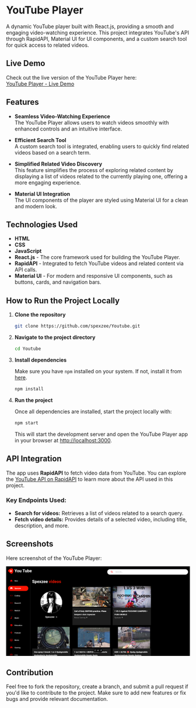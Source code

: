 # YouTube Player

A dynamic YouTube player built with React.js, providing a smooth and engaging video-watching experience. This project integrates YouTube's API through RapidAPI, Material UI for UI components, and a custom search tool for quick access to related videos.

## Live Demo

Check out the live version of the YouTube Player here:  
[YouTube Player - Live Demo](https://spexzee-youtube.vercel.app/)

## Features

- **Seamless Video-Watching Experience**  
  The YouTube Player allows users to watch videos smoothly with enhanced controls and an intuitive interface.

- **Efficient Search Tool**  
  A custom search tool is integrated, enabling users to quickly find related videos based on a search term.

- **Simplified Related Video Discovery**  
  This feature simplifies the process of exploring related content by displaying a list of videos related to the currently playing one, offering a more engaging experience.

- **Material UI Integration**  
  The UI components of the player are styled using Material UI for a clean and modern look.

## Technologies Used

- **HTML**
- **CSS**
- **JavaScript**
- **React.js** - The core framework used for building the YouTube Player.
- **RapidAPI** - Integrated to fetch YouTube videos and related content via API calls.
- **Material UI** - For modern and responsive UI components, such as buttons, cards, and navigation bars.

## How to Run the Project Locally

1. **Clone the repository**

   ```bash
   git clone https://github.com/spexzee/Youtube.git
   ```

2. **Navigate to the project directory**

   ```bash
   cd Youtube
   ```

3. **Install dependencies**

   Make sure you have `npm` installed on your system. If not, install it from [here](https://www.npmjs.com/get-npm).

   ```bash
   npm install
   ```

4. **Run the project**

   Once all dependencies are installed, start the project locally with:

   ```bash
   npm start
   ```

   This will start the development server and open the YouTube Player app in your browser at [http://localhost:3000](http://localhost:3000).

## API Integration

The app uses **RapidAPI** to fetch video data from YouTube. You can explore the [YouTube API on RapidAPI](https://rapidapi.com/) to learn more about the API used in this project.

### Key Endpoints Used:

- **Search for videos:** Retrieves a list of videos related to a search query.
- **Fetch video details:** Provides details of a selected video, including title, description, and more.

## Screenshots

Here screenshot of the YouTube Player:

![YouTube Player Screenshot](public/screenshot_youtube.png)

## Contribution

Feel free to fork the repository, create a branch, and submit a pull request if you'd like to contribute to the project. Make sure to add new features or fix bugs and provide relevant documentation.
